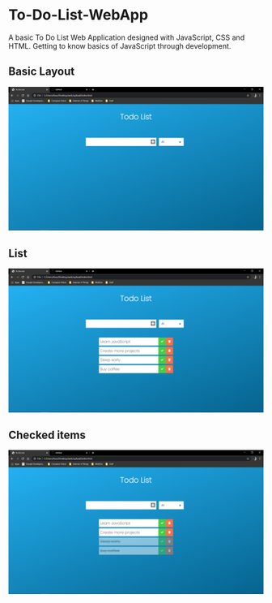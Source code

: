 # To-Do-List-WebApp
A basic To Do List Web Application designed with JavaScript, CSS and HTML. Getting to know basics of JavaScript through development.

## Basic Layout
<img src='images/layout.png'>

## List 
<img src='images/list.png'>

## Checked items
<img src='images/checked-list.png'>
